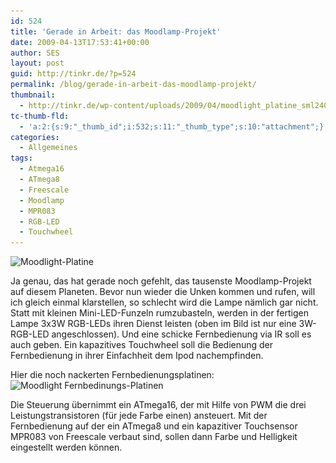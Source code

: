 ```yaml
---
id: 524
title: 'Gerade in Arbeit: das Moodlamp-Projekt'
date: 2009-04-13T17:53:41+00:00
author: SES
layout: post
guid: http://tinkr.de/?p=524
permalink: /blog/gerade-in-arbeit-das-moodlamp-projekt/
thumbnail:
  - http://tinkr.de/wp-content/uploads/2009/04/moodlight_platine_sml240.jpg
tc-thumb-fld:
  - 'a:2:{s:9:"_thumb_id";i:532;s:11:"_thumb_type";s:10:"attachment";}'
categories:
  - Allgemeines
tags:
  - Atmega16
  - ATmega8
  - Freescale
  - Moodlamp
  - MPR083
  - RGB-LED
  - Touchwheel
---
```

<img loading="lazy" src="/assets/2009/04/moodlight_platine_sml.jpg" alt="Moodlight-Platine" title="Moodlight-Platine" width="606" height="455" class="alignleft size-full wp-image-525" srcset="/assets/2009/04/moodlight_platine_sml.jpg 606w, /assets/2009/04/moodlight_platine_sml-300x225.jpg 300w" sizes="(max-width: 606px) 100vw, 606px" />

Ja genau, das hat gerade noch gefehlt, das tausenste Moodlamp-Projekt auf diesem Planeten. Bevor nun wieder die Unken kommen und rufen, will ich gleich einmal klarstellen, so schlecht wird die Lampe nämlich gar nicht. Statt mit kleinen Mini-LED-Funzeln rumzubasteln, werden in der fertigen Lampe 3x3W RGB-LEDs ihren Dienst leisten (oben im Bild ist nur eine 3W-RGB-LED angeschlossen). Und eine schicke Fernbedienung via IR soll es auch geben. Ein kapazitives Touchwheel soll die Bedienung der Fernbedienung in ihrer Einfachheit dem Ipod nachempfinden.

Hier die noch nackerten Fernbedienungsplatinen:
<img loading="lazy" src="/assets/2009/04/moodlight_remote.jpg" alt="Moodlight Fernbedinungs-Platinen" title="Moodlight Fernbedinungs-Platinen" width="606" height="347" class="alignleft size-full wp-image-526" srcset="/assets/2009/04/moodlight_remote.jpg 606w, /assets/2009/04/moodlight_remote-300x171.jpg 300w" sizes="(max-width: 606px) 100vw, 606px" />

Die Steuerung übernimmt ein ATmega16, der mit Hilfe von PWM die drei Leistungstransistoren (für jede Farbe einen) ansteuert. Mit der Fernbedienung auf der ein ATmega8 und ein kapazitiver Touchsensor MPR083 von Freescale verbaut sind, sollen dann Farbe und Helligkeit eingestellt werden können.
